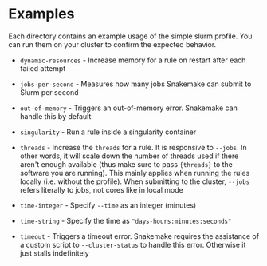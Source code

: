# Examples

Each directory contains an example usage of the simple slurm profile. You can run
them on your cluster to confirm the expected behavior.

* `dynamic-resources` - Increase memory for a rule on restart after each failed
  attempt

* `jobs-per-second` - Measures how many jobs Snakemake can submit to Slurm per
  second

* `out-of-memory` - Triggers an out-of-memory error. Snakemake can handle this
  by default

* `singularity` - Run a rule inside a singularity container

* `threads` - Increase the `threads` for a rule. It is responsive to `--jobs`.
  In other words, it will scale down the number of threads used if there aren't
  enough available (thus make sure to pass `{threads}` to the software you are
  running). This mainly applies when running the rules locally (i.e. without the
  profile). When submitting to the cluster, `--jobs` refers literally to jobs,
  not cores like in local mode

* `time-integer` - Specify `--time` as an integer (minutes)

* `time-string` - Specify the time as `"days-hours:minutes:seconds"`

* `timeout` - Triggers a timeout error. Snakemake requires the assistance of a
  custom script to `--cluster-status` to handle this error. Otherwise it just
  stalls indefinitely
